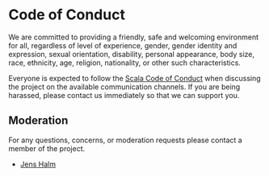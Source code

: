 # Code of Conduct

We are committed to providing a friendly, safe and welcoming environment for
all, regardless of level of experience, gender, gender identity and expression,
sexual orientation, disability, personal appearance, body size, race, ethnicity,
age, religion, nationality, or other such characteristics.

Everyone is expected to follow the [Scala Code of Conduct] when discussing the
project on the available communication channels. If you are being harassed, please
contact us immediately so that we can support you.

## Moderation

For any questions, concerns, or moderation requests please contact a member of the project.

- [Jens Halm](https://twitter.com/_planet42)

[Scala Code of Conduct]: https://www.scala-lang.org/conduct/